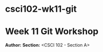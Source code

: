 # csci102-wk11-git

# Week 11 Git Workshop
**Author:** <Ethan Saarenas>
**Section:** <CSCI 102 - Section A>